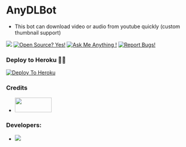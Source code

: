 # AnyDLBot
- This bot can download video or audio from youtube quickly (custom thumbnail support)

<a href="https://telegram.dog/AnyDLzKBot"><img src="https://img.shields.io/badge/Telegram-Bot-blue.svg?logo=telegram"></a>
[![Open Source? Yes!](https://badgen.net/badge/Open%20Source%20%3F/Yes/yellow?icon=github)](https://github.com/InFoJosTel/AnyDLBot)
[![Ask Me Anything !](https://img.shields.io/badge/🤔%20Ask%20me-anything-1abc9c.svg)](https://telegram.dog/ZauteBot)
[![Report Bugs!](https://badgen.net/badge/🐞%20Report%20/Bugs/red)](https://telegram.dog/InFoJosTelGroup)

### Deploy to Heroku 🏃‍♂

[![Deploy To Heroku](https://www.herokucdn.com/deploy/button.svg)](https://heroku.com/deploy?template=https://github.com/InFoJosTel/AnyDLBot)

### Credits

- [<img src="https://telegra.ph/file/804f06d1590f7619a63ed.jpg" width="100" height="40">](https://github.com/pyrogram/pyrogram)

### Developers:

- <a href="https://telegram.dog/ZauteKm"><img src="https://img.shields.io/badge/Telegram-Link-blue.svg?logo=telegram"></a>

